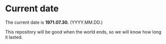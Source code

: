 # Current date

The current date is **1971.07.30.** (YYYY.MM.DD.)

This repository will be good when the world ends, so we will know how long it lasted.